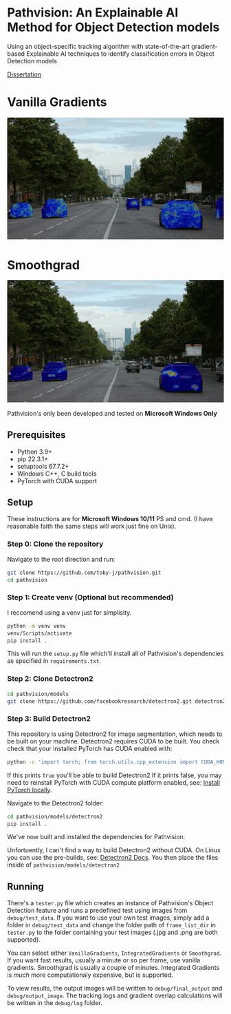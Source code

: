 # Pathvision: An Explainable AI Method for Object Detection models

Using an object-specific tracking algorithm with state-of-the-art gradient-based Explainable AI techniques to identify classification errors in Object Detection models

[Dissertation](https://api.onedrive.com/v1.0/shares/u!aHR0cHM6Ly8xZHJ2Lm1zL2IvcyFBdmFPc1ZQdWN5eWlrN0ZHaDhES1NXazdtUHB1RHc_ZT1qTW1MWUc/root/content)

# Vanilla Gradients
![Pathvision gif demo vanilla](docs/assets/paris_cars_vanilla.gif)

# Smoothgrad
![Pathvision gif demo smoothgrad](docs/assets/paris_cars_smoothgrad.gif)

Pathvision's only been developed and tested on **Microsoft Windows Only**

## Prerequisites
- Python 3.9+
- pip 22.3.1+
- setuptools 67.7.2+
- Windows C++, C build tools
- PyTorch with CUDA support

## Setup
These instructions are for **Microsoft Windows 10/11** PS and cmd. (I have reasonable faith the same steps will work just fine on Unix).

### **Step 0: Clone the repository**
Navigate to the root direction and run:
```bash
git clone https://github.com/toby-j/pathvision.git
cd pathvision
```

### **Step 1: Create venv (Optional but recommended)**
I reccomend using a venv just for simplisity.
```bash
python -m venv venv
venv/Scripts/activate
pip install .
```
This will run the `setup.py` file which'll install all of Pathvision's dependencies as specified in `requirements.txt`.

### **Step 2: Clone Detectron2**
```bash
cd pathvision/models
git clone https://github.com/facebookresearch/detectron2.git detectron2
```

### **Step 3: Build Detectron2**
This repository is using Detectron2 for image segmentation, which needs to be built on your machine.
Detectron2 requires CUDA to be built. You check check that your installed PyTorch has CUDA enabled with:
```bash
python -c 'import torch; from torch.utils.cpp_extension import CUDA_HOME; print(torch.cuda.is_available(), CUDA_HOME)'
```
If this prints `True` you'll be able to build Detectron2
If it prints false, you may need to reinstall PyTorch with CUDA compute platform enabled, see: [Install PyTorch locally](https://pytorch.org/get-started/locally/).

Navigate to the Detectron2 folder:
```bash
cd pathvision/models/detectron2
pip install .
```
We've now built and installed the dependencies for Pathvision.

Unfortuently, I can't find a way to build Detectron2 without CUDA. On Linux you can use the pre-builds, see: [Detectron2 Docs](https://detectron2.readthedocs.io/en/latest/tutorials/install.html). You then place the files inside of `pathvision/models/detectron2`

## Running
There's a `tester.py` file which creates an instance of Pathvision's Object Detection feature and runs a predefined test using images from `debug/test_data`.
If you want to use your own test images, simply add a folder in `debug/test_data` and change the folder path of `frame_list_dir` in `tester.py` to the folder containing your test images (.jpg and .png are both supported).

You can select either `VanillaGradients`, `IntegratedGradients` or `Smoothgrad`. If you want fast results, usually a minute or so per frame, use vanilla gradients. Smoothgrad is usually a couple of minutes. Integrated Gradients is *much* more computationaly expensive, but is supported.

To view results, the output images will be written to `debug/final_output` and `debug/output_image`. The tracking logs and gradient overlap calculations will be written in the `debug/log` folder.
